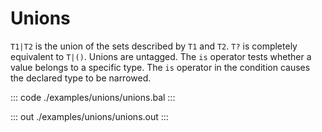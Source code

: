 # Unions

`T1|T2` is the union of the sets described by `T1` and `T2`. `T?` is completely equivalent to `T|()`.
Unions are untagged. The `is` operator tests whether a value belongs to a specific type. The `is` operator in
the condition causes the declared type to be narrowed.

::: code ./examples/unions/unions.bal :::

::: out ./examples/unions/unions.out :::